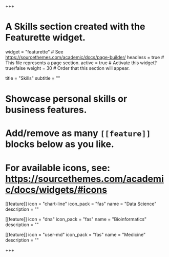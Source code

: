 +++
# A Skills section created with the Featurette widget.
widget = "featurette"  # See https://sourcethemes.com/academic/docs/page-builder/
headless = true  # This file represents a page section.
active = true  # Activate this widget? true/false
weight = 30  # Order that this section will appear.

title = "Skills"
subtitle = ""

# Showcase personal skills or business features.
# 
# Add/remove as many `[[feature]]` blocks below as you like.
# 
# For available icons, see: https://sourcethemes.com/academic/docs/widgets/#icons

[[feature]]
  icon = "chart-line"
  icon_pack = "fas"
  name = "Data Science"
  description = ""
  
[[feature]]
  icon = "dna"
  icon_pack = "fas"
  name = "Bioinformatics"
  description = ""  
  
[[feature]]
  icon = "user-md"
  icon_pack = "fas"
  name = "Medicine"
  description = ""

+++
